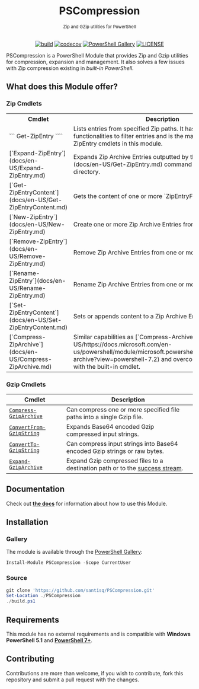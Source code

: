 <h1 align="center">PSCompression</h1>
<div align="center">
<sub>Zip and GZip utilities for PowerShell</sub>
<br/><br/>

[![build](https://github.com/santisq/PSCompression/actions/workflows/ci.yml/badge.svg)](https://github.com/santisq/PSCompression/actions/workflows/ci.yml)
[![codecov](https://codecov.io/gh/santisq/PSCompression/branch/main/graph/badge.svg)](https://codecov.io/gh/santisq/PSCompression)
[![PowerShell Gallery](https://img.shields.io/powershellgallery/dt/PSCompression?color=%23008FC7
)](https://www.powershellgallery.com/packages/PSCompression)
[![LICENSE](https://img.shields.io/github/license/santisq/PSCompression)](https://github.com/santisq/PSCompression/blob/main/LICENSE)

</div>

PSCompression is a PowerShell Module that provides Zip and Gzip utilities for compression, expansion and management. It also solves a few issues with Zip compression existing in _built-in PowerShell_.

## What does this Module offer?

### Zip Cmdlets

<div class="zipcmdlets">
  <table>
    <tr>
      <th>Cmdlet</th>
      <th>Description</th>
    </tr>
    <tr>
      <td>
        ```
        Get-ZipEntry
        ````
      </td>
      <td>Lists entries from specified Zip paths. It has built-in
        functionalities to filter entries and is the main entry point for the ZipEntry cmdlets in this module.</td>
    </tr>
    <tr>
      <td>[`Expand-ZipEntry`](docs/en-US/Expand-ZipEntry.md)</td>
      <td>Expands Zip Archive Entries outputted by the [`Get-ZipEntry`](docs/en-US/Get-ZipEntry.md) command to a
        destination directory.</td>
    </tr>
    <tr>
      <td>[`Get-ZipEntryContent`](docs/en-US/Get-ZipEntryContent.md)</td>
      <td>Gets the content of one or more `ZipEntryFile` instances.</td>
    </tr>
    <tr>
      <td>[`New-ZipEntry`](docs/en-US/New-ZipEntry.md)</td>
      <td>Create one or more Zip Archive Entries from specified paths.</td>
    </tr>
    <tr>
      <td>[`Remove-ZipEntry`](docs/en-US/Remove-ZipEntry.md)</td>
      <td>Remove Zip Archive Entries from one or more Zip Archives.</td>
    </tr>
    <tr>
      <td>[`Rename-ZipEntry`](docs/en-US/Rename-ZipEntry.md)</td>
      <td>Rename Zip Archive Entries from one or more Zip Archives.</td>
    </tr>
    <tr>
      <td>[`Set-ZipEntryContent`](docs/en-US/Set-ZipEntryContent.md)</td>
      <td>Sets or appends content to a Zip Archive Entry.</td>
    </tr>
    <tr>
      <td>[`Compress-ZipArchive`](docs/en-US/Compress-ZipArchive.md)</td>
      <td>Similar capabilities as
        [`Compress-Archive`](docs/en-US/https://docs.microsoft.com/en-us/powershell/module/microsoft.powershell.archive/compress-archive?view=powershell-7.2)
        and overcomes a few issues with the built-in cmdlet.</td>
    </tr>
  </table>
</div>

### Gzip Cmdlets

| Cmdlet | Description |
| --- | --- |
| [`Compress-GzipArchive`](docs/en-US/Compress-GzipArchive.md) | Can compress one or more specified file paths into a single Gzip file. |
| [`ConvertFrom-GzipString`](docs/en-US/ConvertFrom-GzipString.md) | Expands Base64 encoded Gzip compressed input strings. |
| [`ConvertTo-GzipString`](docs/en-US/ConvertTo-GzipString.md) | Can compress input strings into Base64 encoded Gzip strings or raw bytes. |
| [`Expand-GzipArchive`](docs/en-US/Expand-GzipArchive.md) | Expand Gzip compressed files to a destination path or to the [success stream](https://learn.microsoft.com/en-us/powershell/module/microsoft.powershell.core/about/about_output_streams?view=powershell-7.3#success-stream). |

## Documentation

Check out [__the docs__](docs/en-US/PSCompression.md) for information about how to use this Module.

## Installation

### Gallery

The module is available through the [PowerShell Gallery](https://www.powershellgallery.com/):

```powershell
Install-Module PSCompression -Scope CurrentUser
```

### Source

```powershell
git clone 'https://github.com/santisq/PSCompression.git'
Set-Location ./PSCompression
./build.ps1
```

## Requirements

This module has no external requirements and is compatible with __Windows PowerShell 5.1__ and [__PowerShell 7+__](https://github.com/PowerShell/PowerShell).

## Contributing

Contributions are more than welcome, if you wish to contribute, fork this repository and submit a pull request with the changes.
